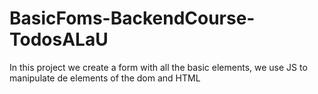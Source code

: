 # BasicFoms-BackendCourse-TodosALaU
In this project we create a form with all the basic elements, we use JS to manipulate de elements of the dom and HTML
